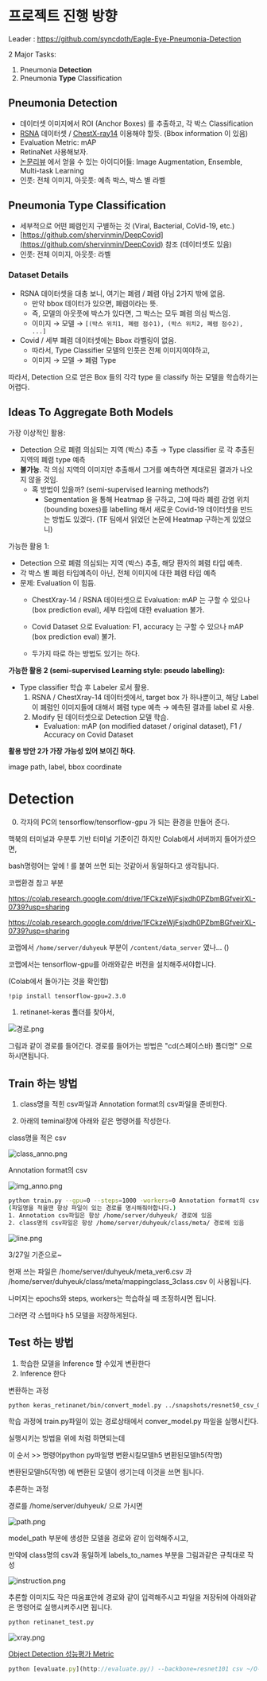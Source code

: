 # 프로젝트 진행 방향
Leader : https://github.com/syncdoth/Eagle-Eye-Pneumonia-Detection

2 Major Tasks:

1. Pneumonia **Detection**
2. Pneumonia **Type** Classification

## Pneumonia **Detection**

- 데이터셋 이미지에서 ROI (Anchor Boxes) 를 추출하고, 각 박스 Classification
- [RSNA](https://www.kaggle.com/c/rsna-pneumonia-detection-challenge) 데이터셋 / [ChestX-ray14](https://www.kaggle.com/nih-chest-xrays/data) 이용해야 할듯. (Bbox information 이 있음)
- Evaluation Metric: mAP
- RetinaNet 사용해보자.
- [논문리뷰](https://www.notion.so/Deep-Learning-for-Automatic-Pneumonia-Detection-aa3fe19cc48e46ab9006a6be12d13cd8) 에서 얻을 수 있는 아이디어들: Image Augmentation, Ensemble, Multi-task Learning
- 인풋: 전체 이미지, 아웃풋: 예측 박스, 박스 별 라벨

## Pneumonia Type Classification

- 세부적으로 어떤 폐렴인지 구별하는 것 (Viral, Bacterial, CoVid-19, etc.)
- [https://github.com/shervinmin/DeepCovid](https://github.com/shervinmin/DeepCovid) 참조 (데이터셋도 있음)
- 인풋: 전체 이미지, 아웃풋: 라벨

### Dataset Details

- RSNA 데이터셋을 대충 보니, 여기는 폐렴 / 폐렴 아님 2가지 밖에 없음.
    - 만약 bbox 데이터가 있으면, 폐렴이라는 뜻.
    - 즉, 모델의 아웃풋에 박스가 있다면, 그 박스는 모두 폐렴 의심 박스임.
    - 이미지 → 모델 → `[(박스 위치1, 폐렴 점수1), (박스 위치2, 폐렴 점수2), ...]`
- Covid / 세부 폐렴 데이터셋에는 Bbox 라벨링이 없음.
    - 따라서, Type Classifier 모델의 인풋은 전체 이미지여야하고,
    - 이미지 → 모델 → 폐렴 Type

따라서, Detection 으로 얻은 Box 들의 각각 type 을 classify 하는 모델을 학습하기는 어렵다.

## Ideas To Aggregate Both Models

가장 이상적인 활용: 

- Detection 으로 폐렴 의심되는 지역 (박스) 추출 → Type classifier 로 각 추출된 지역의 폐렴 type 예측
- **불가능**. 각 의심 지역의 이미지만 추출해서 그거를 예측하면 제대로된 결과가 나오지 않을 것임.
    - 혹 방법이 있을까? (semi-supervised learning methods?)
        - Segmentation 을 통해 Heatmap 을 구하고, 그에 따라 폐렴 감염 위치 (bounding boxes)를 labelling 해서 새로운 Covid-19 데이터셋을 만드는 방법도 있겠다. (TF 팀에서 읽었던 논문에 Heatmap 구하는게 있었으니)

가능한 활용 1:

- Detection 으로 폐렴 의심되는 지역 (박스) 추출, 해당 환자의 폐렴 타입 예측.
- 각 박스 별 폐렴 타입예측이 아닌, 전체 이미지에 대한 폐렴 타입 예측
- 문제: Evaluation 이 힘듬.
    - ChestXray-14 / RSNA 데이터셋으로 Evaluation: mAP 는 구할 수 있으나 (box prediction eval), 세부 타입에 대한 evaluation 불가.

    - Covid Dataset 으로 Evaluation: F1, accuracy 는 구할 수 있으나 mAP (box prediction eval) 불가.
    - 두가지 따로 하는 방법도 있기는 하다.

**가능한 활용 2 (semi-supervised Learning style: pseudo labelling):**

- Type classifier 학습 후 Labeler 로서 활용.
    1. RSNA / ChestXray-14 데이터셋에서, target box 가 하나뿐이고, 해당 Label 이 폐렴인 이미지들에 대해서 폐렴 type 예측 → 예측된 결과를 label 로 사용.
    2. Modify 된 데이터셋으로 Detection 모델 학습.
        - Evaluation: mAP (on modified dataset / original dataset), F1 / Accuracy on Covid Dataset

**활용 방안 2가 가장 가능성 있어 보이긴 하다.**

image path, label, bbox coordinate


# Detection

0. 각자의 PC의 tensorflow/tensorflow-gpu 가 되는 환경을 만들어 준다.

맥북의 터미널과 우분투 기반 터미널 기준이긴 하지만 Colab에서 서버까지 들어가셨으면,

bash명령어는 앞에 ! 를 붙여 쓰면 되는 것같아서 동일하다고 생각됩니다.

코랩환경 참고 부분

https://colab.research.google.com/drive/1FCkzeWjFsjxdh0PZbmBGfveirXL-0739?usp=sharing

https://colab.research.google.com/drive/1FCkzeWjFsjxdh0PZbmBGfveirXL-0739?usp=sharing

코랩에서 `/home/server/duhyeuk` 부분이 `/content/data_server` 였나... ()

코랩에서는 tensorflow-gpu를 아래와같은 버전을 설치해주셔야합니다.

(Colab에서 돌아가는 것을 확인함)

```bash
!pip install tensorflow-gpu=2.3.0
```

1. retinanet-keras 폴더를 찾아서, 

![경로.png](https://github.com/justin95214/Eagle-Eye-Pneumonia-Detection/blob/master/resource/%EA%B2%BD%EB%A1%9C.png)

그림과 같이 경로를 들어간다. 경로를 들어가는 방법은 "cd(스페이스바) 폴더명" 으로 하시면됩니다.

## Train 하는 방법

1. class명을 적힌 csv파일과 Annotation format의 csv파일을 준비한다.

2. 아래의 teminal창에 아래와 같은 명령어를 작성한다.

class명을 적은 csv

![class_anno.png](https://github.com/justin95214/Eagle-Eye-Pneumonia-Detection/blob/master/resource/class_anno.png)

Annotation format의 csv

![img_anno.png](https://github.com/justin95214/Eagle-Eye-Pneumonia-Detection/blob/master/resource/img_anno.png)

```bash
python train.py --gpu=0 --steps=1000 -workers=0 Annotation format의 csv class명을 적은 csv
(파일명을 적을땐 항상 파일이 있는 경로를 명시해줘야합니다.) 
1. Annotation csv파일은 항상 /home/server/duhyeuk/ 경로에 있음
2. class명의 csv파일은 항상 /home/server/duhyeuk/class/meta/ 경로에 있음
```

![line.png](https://github.com/justin95214/Eagle-Eye-Pneumonia-Detection/blob/master/resource/line.png)

3/27일 기준으로~

현재 쓰는 파일은 /home/server/duhyeuk/meta_ver6.csv 과  /home/server/duhyeuk/class/meta/mappingclass_3class.csv 이 사용됩니다.

나머지는 epochs와 steps, workers는 학습하실 때 조정하시면 됩니다. 

그러면 각 스텝마다 h5 모델을 저장하게된다.

## Test 하는 방법

1. 학습한 모델을 Inference 할 수있게 변환한다
2. Inference 한다

변환하는 과정

```bash
python keras_retinanet/bin/convert_model.py ../snapshots/resnet50_csv_02.h5 ../snapshots/resnet50_csv_10_infer.h5

```

학습 과정에 train.py파일이 있는 경로상태에서 conver_model.py 파일을 실행시킨다. 

실행시키는 방법을 위에 처럼 하면되는데

이 순서 >>   명령어python    py파일명    변환시킬모델h5    변환된모델h5(작명) 

변환된모델h5(작명) 에 변환된 모델이 생기는데 이것을 쓰면 됩니다.

추론하는 과정

경로를  /home/server/duhyeuk/ 으로 가시면

![path.png](https://github.com/justin95214/Eagle-Eye-Pneumonia-Detection/blob/master/resource/path.png)

model_path 부분에 생성한 모델을 경로와 같이 입력해주시고, 

만약에 class명의 csv과 동일하게 labels_to_names 부분을 그림과같은 규칙대로 작성


![instruction.png](https://github.com/justin95214/Eagle-Eye-Pneumonia-Detection/blob/master/resource/instruction.png)

추론할 이미지도 작은 따옴표안에 경로와 같이 입력해주시고 파일을 저장뒤에 아래와같은 명령어로 실행시켜주시면 됩니다.

```bash
python retinanet_test.py
```

![xray.png](https://github.com/justin95214/Eagle-Eye-Pneumonia-Detection/blob/master/resource/xray.png)


[Object Detection 성능평가 Metric ](https://www.notion.so/Object-Detection-Metric-589e4ac95bc446f297d4ddf44fd45663)

```jsx
python [evaluate.py](http://evaluate.py/) --backbone=resnet101 csv ~/O-E-E/duhyeuk/meta-handmade-test.csv ./meta/mappingclass_3class.csv ~/O-E-E/sehyun/snapshots/un_PN_infer_res101_ep25.h5 --gpu=1 —-use_tc=True
```
